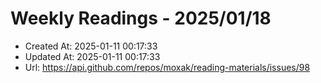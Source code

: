 # Weekly Readings - 2025/01/18

- Created At: 2025-01-11 00:17:33
- Updated At: 2025-01-11 00:17:33
- Url: https://api.github.com/repos/moxak/reading-materials/issues/98

